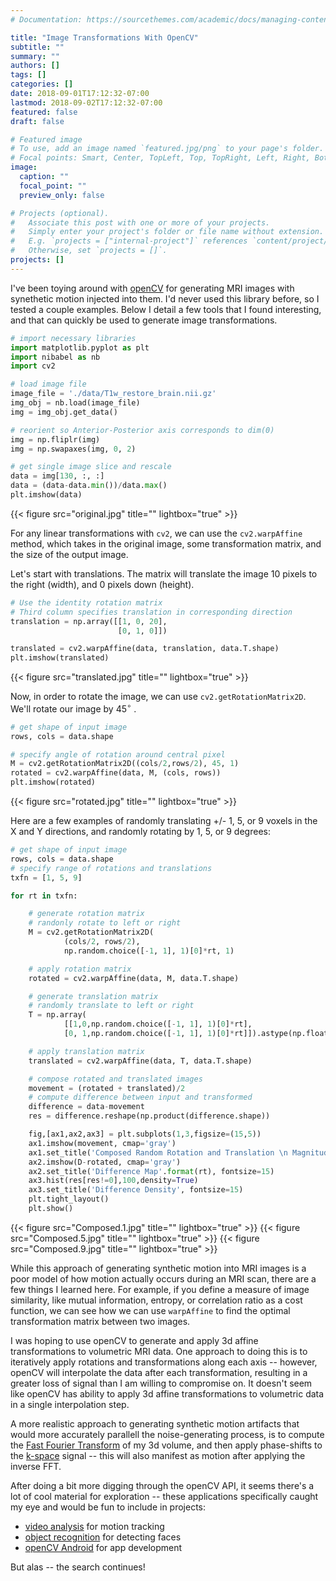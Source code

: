```yaml
---
# Documentation: https://sourcethemes.com/academic/docs/managing-content/

title: "Image Transformations With OpenCV"
subtitle: ""
summary: ""
authors: []
tags: []
categories: []
date: 2018-09-01T17:12:32-07:00
lastmod: 2018-09-02T17:12:32-07:00
featured: false
draft: false

# Featured image
# To use, add an image named `featured.jpg/png` to your page's folder.
# Focal points: Smart, Center, TopLeft, Top, TopRight, Left, Right, BottomLeft, Bottom, BottomRight.
image:
  caption: ""
  focal_point: ""
  preview_only: false

# Projects (optional).
#   Associate this post with one or more of your projects.
#   Simply enter your project's folder or file name without extension.
#   E.g. `projects = ["internal-project"]` references `content/project/deep-learning/index.md`.
#   Otherwise, set `projects = []`.
projects: []
---
```


I've been toying around with [openCV](https://opencv.org/) for generating MRI images with synethetic motion injected into them.  I'd never used this library before, so I tested a couple examples.  Below I detail a few tools that I found interesting, and that can quickly be used to generate image transformations.

```python
# import necessary libraries
import matplotlib.pyplot as plt
import nibabel as nb
import cv2

# load image file
image_file = './data/T1w_restore_brain.nii.gz'
img_obj = nb.load(image_file)
img = img_obj.get_data()

# reorient so Anterior-Posterior axis corresponds to dim(0)
img = np.fliplr(img)
img = np.swapaxes(img, 0, 2)

# get single image slice and rescale
data = img[130, :, :]
data = (data-data.min())/data.max()
plt.imshow(data)
```

{{< figure src="original.jpg" title="" lightbox="true" >}}


For any linear transformations with ```cv2```, we can use the ```cv2.warpAffine``` method, which takes in the original image, some transformation matrix, and the size of the output image.

Let's start with translations.  The matrix will translate the image 10 pixels to the right (width), and 0 pixels down (height).

```python
# Use the identity rotation matrix
# Third column specifies translation in corresponding direction
translation = np.array([[1, 0, 20],
                        [0, 1, 0]])

translated = cv2.warpAffine(data, translation, data.T.shape)
plt.imshow(translated)
```

{{< figure src="translated.jpg" title="" lightbox="true" >}}

Now, in order to rotate the image, we can use ```cv2.getRotationMatrix2D```.  We'll rotate our image by 45$^{\circ}$ .

```python
# get shape of input image
rows, cols = data.shape

# specify angle of rotation around central pixel
M = cv2.getRotationMatrix2D((cols/2,rows/2), 45, 1)
rotated = cv2.warpAffine(data, M, (cols, rows))
plt.imshow(rotated)
```

{{< figure src="rotated.jpg" title="" lightbox="true" >}}

Here are a few examples of randomly translating +/- 1, 5, or 9 voxels in the X and Y directions, and randomly rotating by 1, 5, or 9 degrees:

```python
# get shape of input image
rows, cols = data.shape
# specify range of rotations and translations
txfn = [1, 5, 9]

for rt in txfn:

    # generate rotation matrix
    # randonly rotate to left or right
    M = cv2.getRotationMatrix2D(
            (cols/2, rows/2),
            np.random.choice([-1, 1], 1)[0]*rt, 1)

    # apply rotation matrix
    rotated = cv2.warpAffine(data, M, data.T.shape)

    # generate translation matrix
    # randomly translate to left or right
    T = np.array(
            [[1,0,np.random.choice([-1, 1], 1)[0]*rt],
            [0, 1,np.random.choice([-1, 1], 1)[0]*rt]]).astype(np.float32)

    # apply translation matrix
    translated = cv2.warpAffine(data, T, data.T.shape)

    # compose rotated and translated images
    movement = (rotated + translated)/2
    # compute difference between input and transformed
    difference = data-movement
    res = difference.reshape(np.product(difference.shape))

    fig,[ax1,ax2,ax3] = plt.subplots(1,3,figsize=(15,5))
    ax1.imshow(movement, cmap='gray')
    ax1.set_title('Composed Random Rotation and Translation \n Magnitude = {:}'.format(rt), fontsize=15)
    ax2.imshow(D-rotated, cmap='gray')
    ax2.set_title('Difference Map'.format(rt), fontsize=15)
    ax3.hist(res[res!=0],100,density=True)
    ax3.set_title('Difference Density', fontsize=15)
    plt.tight_layout()
    plt.show()
```

{{< figure src="Composed.1.jpg" title="" lightbox="true" >}}
{{< figure src="Composed.5.jpg" title="" lightbox="true" >}}
{{< figure src="Composed.9.jpg" title="" lightbox="true" >}}

While this approach of generating synthetic motion into MRI images is a poor model of how motion actually occurs during an MRI scan, there are a few things I learned here.  For example, if you define a measure of image similarity, like mutual information, entropy, or correlation ratio as a cost function, we can see how we can use ```warpAffine``` to find the optimal transformation matrix between two images.

I was hoping to use openCV to generate and apply 3d affine transformations to volumetric MRI data.  One approach to doing this is to iteratively apply rotations and transformations along each axis -- however, openCV will interpolate the data after each transformation, resulting in a greater loss of signal than I am willing to compromise on.  It doesn't seem like openCV has ability to apply 3d affine transformations to volumetric data in a single interpolation step.

A more realistic approach to generating synthetic motion artifacts that would more accurately parallell the noise-generating process, is to compute the [Fast Fourier Transform](https://en.wikipedia.org/wiki/Fast_Fourier_transform) of my 3d volume, and then apply phase-shifts to the [k-space](https://en.wikipedia.org/wiki/K-space_(magnetic_resonance_imaging)) signal -- this will also manifest as motion after applying the inverse FFT.

After doing a bit more digging through the openCV API, it seems there's a lot of cool material for exploration -- these applications specifically caught my eye and would be fun to include in projects:
* [video analysis](https://docs.opencv.org/3.0-beta/doc/py_tutorials/py_video/py_table_of_contents_video/py_table_of_contents_video.html#py-table-of-content-video) for motion tracking
* [object recognition](https://docs.opencv.org/3.0-beta/doc/py_tutorials/py_objdetect/py_face_detection/py_face_detection.html#face-detection) for detecting faces
* [openCV Android](https://opencv.org/platforms/android/) for app development

But alas -- the search continues!
